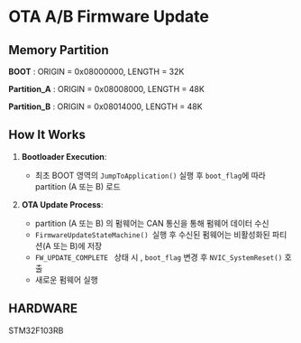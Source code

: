# OTA A/B Firmware Update

## Memory Partition
  **BOOT**        : ORIGIN = 0x08000000,    LENGTH = 32K  
  
  **Partition_A**	: ORIGIN = 0x08008000,    LENGTH = 48K
  
  **Partition_B**	: ORIGIN = 0x08014000,    LENGTH = 48K	

## How It Works

1. **Bootloader Execution**:
   - 최초 BOOT 영역의 `JumpToApplication()` 실행 후 `boot_flag`에 따라 partition (A 또는 B) 로드

2. **OTA Update Process**:
   - partition (A 또는 B) 의 펌웨어는 CAN 통신을 통해 펌웨어 데이터 수신
   -  `FirmwareUpdateStateMachine() `실행 후 수신된 펌웨어는 비활성화된 파티션(A 또는 B)에 저장
   -  `FW_UPDATE_COMPLETE ` 상태 시 , `boot_flag` 변경 후 `NVIC_SystemReset()` 호출
   -  새로운 펌웨어 실행

## HARDWARE 
STM32F103RB
